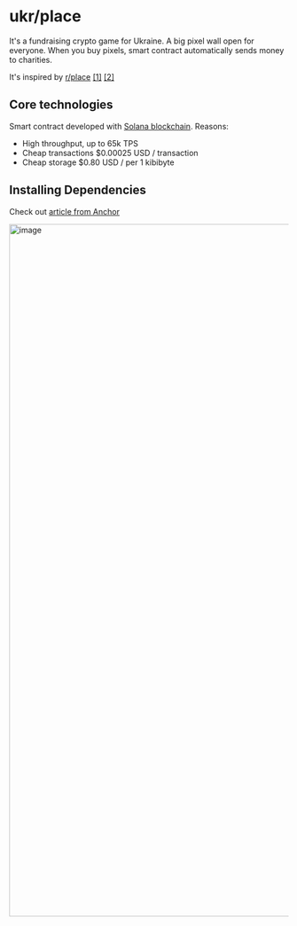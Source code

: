 # ukr/place

It's a fundraising crypto game for Ukraine. 
A big pixel wall open for everyone. When you buy pixels, 
smart contract automatically sends money to charities.

It's inspired by 
[r/place](https://en.wikipedia.org/wiki/Place_(Reddit)) 
[[1]](https://draemm.li/various/place-atlas/) 
[[2]](https://www.youtube.com/watch?v=XnRCZK3KjUY)


## Core technologies

Smart contract developed with [Solana blockchain](https://solana.com/). Reasons:
  * High throughput, up to 65k TPS
  * Cheap transactions $0.00025 USD / transaction
  * Cheap storage $0.80 USD / per 1 kibibyte

## Installing Dependencies

Check out [article from Anchor](https://project-serum.github.io/anchor/getting-started/installation.html)


<img width="1249" alt="image" src="https://user-images.githubusercontent.com/17473315/213570750-1884fe10-efac-4ca1-9072-db41366ac62e.png">
